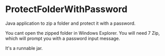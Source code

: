 # ProtectFolderWithPassword
Java application to zip a folder and protect it with a password.

You cant open the zipped folder in Windows Explorer. You will need 7 Zip, which will prompt you with a password input message.

It's a runnable jar.

